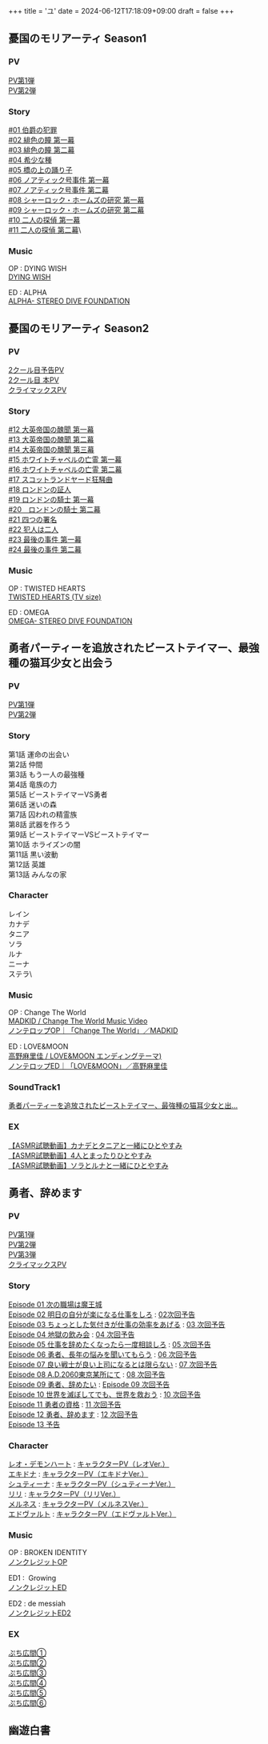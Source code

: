 +++
title = 'ユ'
date = 2024-06-12T17:18:09+09:00
draft = false
+++


## 憂国のモリアーティ Season1

### PV
[PV第1弾](https://www.youtube.com/watch?v=GSIs-fXJ1Zk)\
[PV第2弾](https://www.youtube.com/watch?v=YA_zLUnLaQM)

### Story
[#01 伯爵の犯罪](https://moriarty-anime.com/story/01)\
[#02 緋色の瞳 第一幕](https://moriarty-anime.com/story/02)\
[#03 緋色の瞳 第二幕](https://moriarty-anime.com/story/03)\
[#04 希少な種](https://moriarty-anime.com/story/04)\
[#05 橋の上の踊り子](https://moriarty-anime.com/story/05)\
[#06 ノアティック号事件 第一幕](https://moriarty-anime.com/story/06)\
[#07 ノアティック号事件 第二幕](https://moriarty-anime.com/story/07)\
[#08 シャーロック・ホームズの研究 第一幕](https://moriarty-anime.com/story/08)\
[#09 シャーロック・ホームズの研究 第二幕](https://moriarty-anime.com/story/09)\
[#10 二人の探偵 第一幕](https://moriarty-anime.com/story/10)\
[#11 二人の探偵 第二幕](https://moriarty-anime.com/story/11)\

### Music
OP : DYING WISH\
[DYING WISH](https://www.youtube.com/watch?v=tzg7L0ZXL9c)

ED : ALPHA\
[ALPHA- STEREO DIVE FOUNDATION](https://www.youtube.com/watch?v=Xe9c85B9Uc8)

## 憂国のモリアーティ Season2

### PV
[2クール目予告PV](https://www.youtube.com/watch?v=iJ8suvaCDyE)\
[2クール目 本PV](https://www.youtube.com/watch?v=DeI3yNsyMKI)\
[クライマックスPV](https://www.youtube.com/watch?v=GYgoP39AfmE)

### Story
[#12 大英帝国の醜聞 第一幕](https://moriarty-anime.com/story/12)\
[#13 大英帝国の醜聞 第二幕](https://moriarty-anime.com/story/13)\
[#14 大英帝国の醜聞 第三幕](https://moriarty-anime.com/story/14)\
[#15 ホワイトチャペルの亡霊 第一幕](https://moriarty-anime.com/story/15)\
[#16 ホワイトチャペルの亡霊 第二幕](https://moriarty-anime.com/story/16)\
[#17 スコットランドヤード狂騒曲](https://moriarty-anime.com/story/17)\
[#18 ロンドンの証人](https://moriarty-anime.com/story/18)\
[#19 ロンドンの騎士 第一幕](https://moriarty-anime.com/story/19)\
[#20　ロンドンの騎士 第二幕](https://moriarty-anime.com/story/20)\
[#21 四つの署名](https://moriarty-anime.com/story/21)\
[#22 犯人は二人](https://moriarty-anime.com/story/22)\
[#23 最後の事件 第一幕](https://moriarty-anime.com/story/23)\
[#24 最後の事件 第二幕](https://moriarty-anime.com/story/24)

### Music
OP : TWISTED HEARTS\
[TWISTED HEARTS (TV size) ](https://www.youtube.com/watch?v=3Ztkwt4Ketw)

ED : OMEGA\
[OMEGA- STEREO DIVE FOUNDATION](https://www.youtube.com/watch?v=D6n2rPCO238)



## 勇者パーティーを追放されたビーストテイマー、最強種の猫耳少女と出会う
  
### PV
[PV第1弾](https://www.youtube.com/watch?v=uGWpNoBYLsI)\
[PV第2弾](https://www.youtube.com/watch?v=s5-f9RDK1B4)

### Story
第1話 運命の出会い\
第2話 仲間\
第3話 もう一人の最強種\
第4話 竜族の力\
第5話 ビーストテイマーVS勇者\
第6話 迷いの森\
第7話 囚われの精霊族\
第8話 武器を作ろう\
第9話 ビーストテイマーVSビーストテイマー\
第10話 ホライズンの闇\
第11話 黒い波動\
第12話 英雄\
第13話 みんなの家

### Character
レイン\
カナデ\
タニア\
ソラ\
ルナ\
ニーナ\
ステラ\

### Music
OP : Change The World\
[MADKID / Change The World Music Video](https://youtu.be/6YoVGDsw2Lo?si=g3_6hB_CY3vTmrhi)\
[ノンテロップOP｜「Change The World」／MADKID](https://www.youtube.com/watch?v=0SNJWRXnhHE)
  
ED : LOVE&MOON\
[高野麻里佳 / LOVE&MOON エンディングテーマ) ](https://youtu.be/r9LvnatbMbw?si=kbvqUXHFWfXsOZJT)\
[ノンテロップED｜「LOVE&MOON」／高野麻里佳](https://www.youtube.com/watch?v=1aQGYPhp8uA)

### SoundTrack1
[勇者パーティーを追放されたビーストテイマー、最強種の猫耳少女と出... ](https://www.youtube.com/watch?v=X5xXaOW_3FY)

### EX
[【ASMR試聴動画】カナデとタニアと一緒にひとやすみ](https://www.youtube.com/watch?v=MVPjVYXsClM)\
[【ASMR試聴動画】4人とまったりひとやすみ](https://www.youtube.com/watch?v=V3oLqJEs5ss)\
[【ASMR試聴動画】ソラとルナと一緒にひとやすみ](https://www.youtube.com/watch?v=_X9ZVISa8mw)

  
## 勇者、辞めます
### PV
[PV第1弾](https://www.youtube.com/watch?v=6oU07KDS9mE)\
[PV第2弾](https://www.youtube.com/watch?v=LmXJ3PBzy6Q)\
[PV第3弾](https://www.youtube.com/watch?v=KP_ynzTiPj8)\
[クライマックスPV](https://www.youtube.com/watch?v=nI_g4vTknpE)

### Story
[Episode 01 次の職場は魔王城](https://yuuyame.com/story/story001.html)\
[Episode 02 明日の自分が楽になる仕事をしろ](https://yuuyame.com/story/story002.html) : [02次回予告](https://www.youtube.com/watch?v=X8PYmQy9by8)\
[Episode 03 ちょっとした気付きが仕事の効率をあげる](https://yuuyame.com/story/story003.html) : [03 次回予告](https://www.youtube.com/watch?v=A8FO5aIaohs)\
[Episode 04 地獄の飲み会](https://yuuyame.com/story/story004.html) : [04 次回予告](https://www.youtube.com/watch?v=lsCe7LlazkM)\
[Episode 05 仕事を辞めたくなったら一度相談しろ](https://yuuyame.com/story/story005.html) : [05 次回予告](https://www.youtube.com/watch?v=SpfnLr_YCVw)\
[Episode 06 勇者、長年の悩みを聞いてもらう](https://yuuyame.com/story/story006.html) : [06 次回予告](https://www.youtube.com/watch?v=r-YbSbKQeI0)\
[Episode 07 良い戦士が良い上司になるとは限らない](https://yuuyame.com/story/story007.html) : [07 次回予告](https://www.youtube.com/watch?v=bwlMHeTaQAE)\
[Episode 08 A.D.2060東京某所にて](https://yuuyame.com/story/story008.html) : [08 次回予告](https://www.youtube.com/watch?v=TNiIkpkWIv0)\
[Episode 09 勇者、辞めたい](https://yuuyame.com/story/story009.html) : [Episode 09 次回予告](https://www.youtube.com/watch?v=QNo-Z91FTxU)\
[Episode 10 世界を滅ぼしてでも、世界を救おう](https://yuuyame.com/story/story010.html) : [10 次回予告](https://www.youtube.com/watch?v=sJJ7MWhDpwk)\
[Episode 11 勇者の資格](https://yuuyame.com/story/story011.html) : [11 次回予告](https://www.youtube.com/watch?v=Ay5yFDWv2UY)\
[Episode 12 勇者、辞めます](https://yuuyame.com/story/story012.html) : [12 次回予告](https://www.youtube.com/watch?v=5jbM_vQpNOY)\
[Episode 13 予告](https://www.youtube.com/watch?v=gMk5883-EWs)

### Character
[レオ・デモンハート](https://yuuyame.com/chara.html) : [キャラクターPV（レオVer.）](https://www.youtube.com/watch?v=t0wuHiDbrrA)\
[エキドナ](https://yuuyame.com/chara02.html) : [キャラクターPV（エキドナVer.）](https://www.youtube.com/watch?v=JhedmCN2eTA)\
[シュティーナ](https://yuuyame.com/chara03.html) : [キャラクターPV（シュティーナVer.）](https://www.youtube.com/watch?v=NY5ecb03d5Y)\
[リリ](https://yuuyame.com/chara04.html) : [キャラクターPV（リリVer.）](https://www.youtube.com/watch?v=AdJBgpz-9ko)\
[メルネス](https://yuuyame.com/chara05.html) : [キャラクターPV（メルネスVer.）](https://www.youtube.com/watch?v=vblDFcyhe1U)\
[エドヴァルト](https://yuuyame.com/chara06.html) : [キャラクターPV（エドヴァルトVer.）](https://www.youtube.com/watch?v=hBq8Q97r4Ro)

### Music
OP : BROKEN IDENTITY\
[ノンクレジットOP](https://www.youtube.com/watch?v=hJt8cctjXr0)

ED1 :  Growing\
[ノンクレジットED](https://www.youtube.com/watch?v=syPqso4Fw9c)

ED2 : de messiah\
[ノンクレジットED2](https://www.youtube.com/watch?v=LSKeaHZ1lRg)

### EX
[ぷち広間①](https://www.youtube.com/watch?v=-Fwh9ySiUCs)\
[ぷち広間②](https://www.youtube.com/watch?v=uo-bQuXwYeA)\
[ぷち広間③](https://www.youtube.com/watch?v=XwktQxtkiFc)\
[ぷち広間④](https://www.youtube.com/watch?v=ybEysxpVfzk)\
[ぷち広間⑤](https://www.youtube.com/watch?v=LCx_I4mLZNY)\
[ぷち広間⑥](https://www.youtube.com/watch?v=eYBIDf2-a3c)

  
  

## 幽遊白書